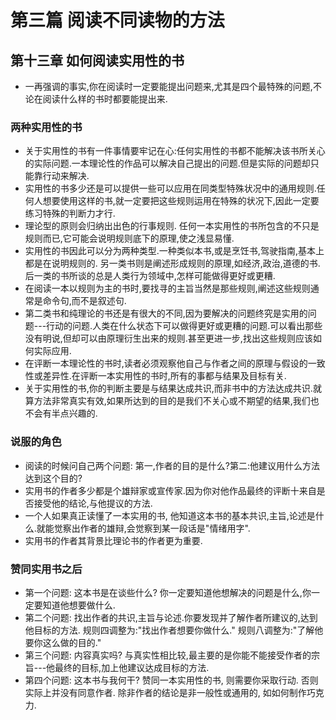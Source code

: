 # 第三篇 阅读不同读物的方法
## 第十三章 如何阅读实用性的书
* 一再强调的事实,你在阅读时一定要能提出问题来,尤其是四个最特殊的问题,不论在阅读什么样的书时都要能提出来.

### 两种实用性的书
* 关于实用性的书有一件事情要牢记在心:任何实用性的书都不能解决该书所关心的实际问题.一本理论性的作品可以解决自己提出的问题.但是实际的问题却只能靠行动来解决.
* 实用性的书多少还是可以提供一些可以应用在同类型特殊状况中的通用规则.任何人想要使用这样的书,就一定要把这些规则运用在特殊的状况下,因此一定要练习特殊的判断力才行.
* 理论型的原则会归纳出出色的行事规则. 任何一本实用性的书所包含的不只是规则而已,它可能会说明规则底下的原理,使之浅显易懂.
* 实用性的书因此可以分为两种类型.一种类似本书,或是烹饪书,驾驶指南,基本上都是在说明规则的. 另一类书则是阐述形成规则的原理,如经济,政治,道德的书. 后一类的书所谈的总是人类行为领域中,怎样可能做得更好或更糟.
* 在阅读一本以规则为主的书时,要找寻的主旨当然是那些规则,阐述这些规则通常是命令句,而不是叙述句.
* 第二类书和纯理论的书还是有很大的不同,因为要解决的问题终究是实用的问题---行动的问题.人类在什么状态下可以做得更好或更糟的问题.可以看出那些没有明说,但却可以由原理衍生出来的规则.甚至更进一步,找出这些规则应该如何实际应用.
* 在评断一本理论性的书时,读者必须观察他自己与作者之间的原理与假设的一致性或差异性.在评断一本实用性的书时,所有的事都与结果及目标有关.
* 关于实用性的书,你的判断主要是与结果达成共识,而非书中的方法达成共识.就算方法非常真实有效,如果所达到的目的是我们不关心或不期望的结果,我们也不会有半点兴趣的.

### 说服的角色
* 阅读的时候问自己两个问题: 第一,作者的目的是什么?第二:他建议用什么方法达到这个目的?
* 实用书的作者多少都是个雄辩家或宣传家.因为你对他作品最终的评断十来自是否接受他的结论,与他提议的方法.
* 一个人如果真正读懂了一本实用的书, 他知道这本书的基本共识,主旨,论述是什么.就能觉察出作者的雄辩,会觉察到某一段话是"情绪用字".
* 实用书的作者其背景比理论书的作者更为重要.

### 赞同实用书之后
* 第一个问题: 这本书是在谈些什么? 你一定要知道他想解决的问题是什么,你一定要知道他想要做什么.
* 第二个问题: 找出作者的共识,主旨与论述.你要发现并了解作者所建议的,达到他目标的方法. 规则四调整为:"找出作者想要你做什么." 规则八调整为:"了解他要你这么做的目的."
* 第三个问题: 内容真实吗? 与真实性相比较,最主要的是你能不能接受作者的宗旨---他最终的目标,加上他建议达成目标的方法.
* 第四个问题: 这本书与我何干? 赞同一本实用性的书, 则需要你采取行动. 否则实际上并没有同意作者. 除非作者的结论是非一般性或通用的, 如如何制作巧克力.
